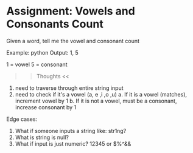 # Assignment: Vowels and Consonants Count 

Given a word, tell me the vowel and consonant count 

Example: python
Output: 1, 5 

1 = vowel
5 = consonant 

>> Thoughts << 

1. need to traverse through entire string input 
2. need to check if it's a vowel (a, e ,i ,o ,u)
    a. If it is a vowel (matches), increment vowel by 1
    b. If it is not a vowel, must be a consonant, increase consonant by 1 


Edge cases: 
1. What if someone inputs a string like: str1ng? 
2. What is string is null? 
3. What if input is just numeric? 12345 or $%^&&
